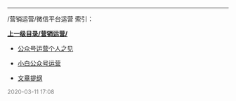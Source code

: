 
----

/营销运营/微信平台运营 索引：


**[上一级目录/营销运营/](/营销运营/)**

- [公众号运营个人之见](/营销运营/微信平台运营/公众号运营个人之见)

- [小白公众号运营](/营销运营/微信平台运营/小白公众号运营)

- [文章提纲](/营销运营/微信平台运营/文章提纲)


<font size=2 color='grey'> 2020-03-11 17:08 </font>